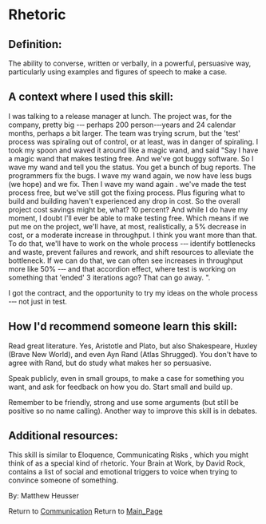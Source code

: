 Rhetoric
========

## Definition:

The ability to converse, written or verbally, in a powerful, persuasive way, particularly using examples and figures of speech to make a case.

## A context where I used this skill:

I was talking to a release manager at lunch.
The project was, for the company, pretty big -‐‑ perhaps 200 person-‐‑years and 24 calendar months, perhaps a bit larger.
The team was trying scrum, but the \'test\' process was spiraling out of control, or at least, was in danger of spiraling.
I took my spoon and waved it around like a magic wand, and said \"Say I have a magic wand that makes testing free.
And we\'ve got buggy software.
So I wave my wand and tell you the status.
You get a bunch of bug reports.
The programmers fix the bugs.
I wave my wand again, we now have less bugs (we hope) and we fix.
Then I wave my wand again \.
we\'ve made the test process free, but we\'ve still got the fixing process.
Plus figuring what to build and building haven\'t experienced any drop in cost.
So the overall project cost savings might be, what? 10 percent? And while I do have my moment, I doubt I\'ll ever be able to make testing free.
Which means if we put me on the project, we\'ll have, at most, realistically, a 5% decrease in cost, or a moderate increase in throughput.
I think you want more than that.
To do that, we\'ll have to work on the whole process -‐‑ identify bottlenecks and waste, prevent failures and rework, and shift resources to alleviate the bottleneck.
If we can do that, we can often see increases in throughput more like 50% -‐‑ and that accordion effect, where test is working on something that \'ended\' 3 iterations ago? That can go away.
\".

I got the contract, and the opportunity to try my ideas on the whole process -‐‑ not just in test.

## How I\'d recommend someone learn this skill:

Read great literature.
Yes, Aristotle and Plato, but also Shakespeare, Huxley (Brave New World), and even Ayn Rand (Atlas Shrugged).
You don\'t have to agree with Rand, but do study what makes her so persuasive.

Speak publicly, even in small groups, to make a case for something you want, and ask for feedback on how you do.
Start small and build up.

Remember to be friendly, strong and use some arguments (but still be positive so no name calling).
Another way to improve this skill is in debates.

## Additional resources:

This skill is similar to Eloquence, Communicating Risks , which you might think of as a special kind of rhetoric.
Your Brain at Work, by David Rock, contains a list of social and emotional triggers to voice when trying to convince someone of something.

By: Matthew Heusser

Return to [Communication](Communication.html?title=Communication "Communication")
Return to [Main\_Page](Main_Page.html?title=Main_Page "Main Page")
